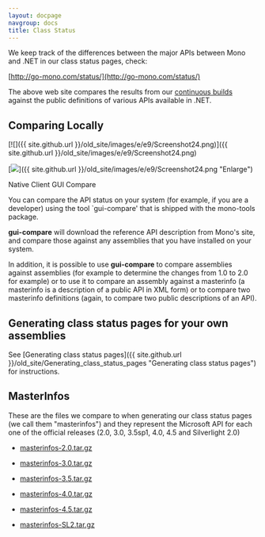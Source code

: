 ```yaml
---
layout: docpage
navgroup: docs
title: Class Status
---
```


We keep track of the differences between the major APIs between Mono and .NET in our class status pages, check:

[http://go-mono.com/status/](http://go-mono.com/status/)

The above web site compares the results from our [continuous builds](http://wrench.mono-project.com/builds) against the public definitions of various APIs available in .NET.

Comparing Locally
-----------------

[![]({{ site.github.url }}/old_site/images/e/e9/Screenshot24.png)]({{ site.github.url }}/old_site/images/e/e9/Screenshot24.png)

[![](/skins/common/images/magnify-clip.png)]({{ site.github.url }}/old_site/images/e/e9/Screenshot24.png "Enlarge")

Native Client GUI Compare

You can compare the API status on your system (for example, if you are a developer) using the tool \`gui-compare' that is shipped with the mono-tools package.

**gui-compare** will download the reference API description from Mono's site, and compare those against any assemblies that you have installed on your system.

In addition, it is possible to use **gui-compare** to compare assemblies against assemblies (for example to determine the changes from 1.0 to 2.0 for example) or to use it to compare an assembly against a masterinfo (a masterinfo is a description of a public API in XML form) or to compare two masterinfo definitions (again, to compare two public descriptions of an API).

Generating class status pages for your own assemblies
-----------------------------------------------------

See [Generating class status pages]({{ site.github.url }}/old_site/Generating_class_status_pages "Generating class status pages") for instructions.

MasterInfos
-----------

These are the files we compare to when generating our class status pages (we call them "masterinfos") and they represent the Microsoft API for each one of the official releases (2.0, 3.0, 3.5sp1, 4.0, 4.5 and Silverlight 2.0)

-   [masterinfos-2.0.tar.gz](http://go-mono.com/masterinfos/2.8/masterinfos-2.0.tar.gz)
-   [masterinfos-3.0.tar.gz](http://go-mono.com/masterinfos/2.8/masterinfos-3.0.tar.gz)
-   [masterinfos-3.5.tar.gz](http://go-mono.com/masterinfos/2.8/masterinfos-3.5.tar.gz)
-   [masterinfos-4.0.tar.gz](http://go-mono.com/masterinfos/2.8/masterinfos-4.0.tar.gz)
-   [masterinfos-4.5.tar.gz](http://go-mono.com/masterinfos/2.8/masterinfos-4.5.tar.gz)

-   [masterinfos-SL2.tar.gz](http://mono.ximian.com/masterinfos/2.4/masterinfos-SL2.tar.gz)


